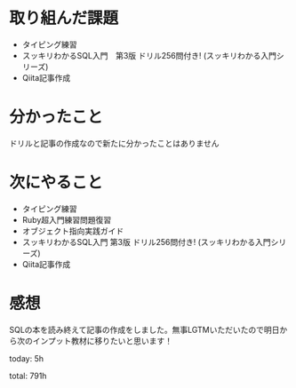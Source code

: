 #  取り組んだ課題
- タイピング練習
- スッキリわかるSQL入門　第3版 ドリル256問付き! (スッキリわかる入門シリーズ)
- Qiita記事作成


# 分かったこと
ドリルと記事の作成なので新たに分かったことはありません
  
  
  

# 次にやること
- タイピング練習
- Ruby超入門練習問題復習
- オブジェクト指向実践ガイド
- スッキリわかるSQL入門 第3版 ドリル256問付き! (スッキリわかる入門シリーズ)
- Qiita記事作成



# 感想
SQLの本を読み終えて記事の作成をしました。無事LGTMいただいたので明日から次のインプット教材に移りたいと思います！

today: 5h

total: 791h
